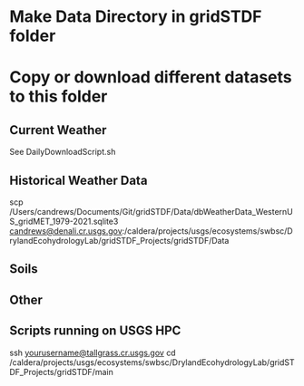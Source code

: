 # Make Data Directory in gridSTDF folder

# Copy or download different datasets to this folder

## Current Weather

See DailyDownloadScript.sh

## Historical Weather Data

scp /Users/candrews/Documents/Git/gridSTDF/Data/dbWeatherData_WesternUS_gridMET_1979-2021.sqlite3 candrews@denali.cr.usgs.gov:/caldera/projects/usgs/ecosystems/swbsc/DrylandEcohydrologyLab/gridSTDF_Projects/gridSTDF/Data


## Soils

## Other

## Scripts running on USGS HPC
ssh yourusername@tallgrass.cr.usgs.gov
cd /caldera/projects/usgs/ecosystems/swbsc/DrylandEcohydrologyLab/gridSTDF_Projects/gridSTDF/main
